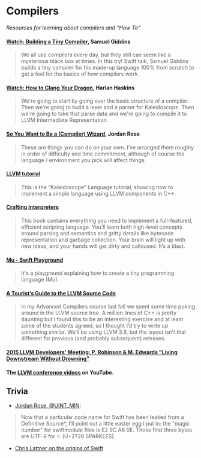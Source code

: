 # Compilers

*Resources for learning about compilers and "How To"*

#### [Watch: Building a Tiny Compiler](https://academy.realm.io/posts/tryswift-samuel-giddins-building-tiny-compiler-swift-ios/), Samuel Giddins
> We all use compilers every day, but they still can seem like a mysterious black box at times. In this try! Swift talk, Samuel Giddins builds a tiny compiler for his made-up language 100% from scratch to get a feel for the basics of how compilers work.

#### [Watch: How to Clang Your Dragon](https://www.skilled.io/u/playgroundscon/how-to-clang-your-dragon), Harlan Haskins
> We're going to start by going over the basic structure of a compiler. Then we're going to build a lexer and a parser for Kaleidoscope. Then we're going to take that parse data and we're going to compile it to LLVM Intermediate Representation.

#### [So You Want to Be a (Compiler) Wizard](http://belkadan.com/blog/2016/05/So-You-Want-To-Be-A-Compiler-Wizard/), Jordan Rose
> These are things you can do on your own. I’ve arranged them roughly in order of difficulty and time commitment, although of course the language / environment you pick will affect things.

#### [LLVM tutorial](http://www.llvm.org/docs/tutorial/)
> This is the “Kaleidoscope” Language tutorial, showing how to implement a simple language using LLVM components in C++.

#### [Crafting interpreters](http://www.craftinginterpreters.com)
> This book contains everything you need to implement a full-featured, efficient scripting language. You’ll learn both high-level concepts around parsing and semantics and gritty details like bytecode representation and garbage collection. Your brain will light up with new ideas, and your hands will get dirty and calloused. It’s a blast.

#### [Mu - Swift Playground](https://github.com/marciok/Mu)
> It's a playground explaining how to create a tiny programming language (Mu).

#### [A Tourist’s Guide to the LLVM Source Code](https://blog.regehr.org/archives/1453)
> In my Advanced Compilers course last fall we spent some time poking around in the LLVM source tree. A million lines of C++ is pretty daunting but I found this to be an interesting exercise and at least some of the students agreed, so I thought I’d try to write up something similar. We’ll be using LLVM 3.9, but the layout isn’t that different for previous (and probably subsequent) releases.

#### [2015 LLVM Developers’ Meeting: P. Robinson & M. Edwards "Living Downstream Without Drowning"](https://www.youtube.com/watch?v=INCi9gOVMug&list=WL&index=8)

#### The [LLVM conference videos](https://www.youtube.com/c/LLVMPROJ/playlists) on YouTube.

## Trivia

- [Jordan Rose, @UINT_MIN](https://twitter.com/UINT_MIN/status/1098628355539124224):
> Now that a particular code name for Swift has been leaked from a Definitive Source*, I'll point out a little easter egg I put in: the "magic number" for swiftmodule files is E2 9C A8 0E. Those first three bytes are UTF-8 for ✨ (U+2728 SPARKLES).

- [Chris Lattner on the origins of Swift](https://oleb.net/2019/chris-lattner-swift-origins/)
